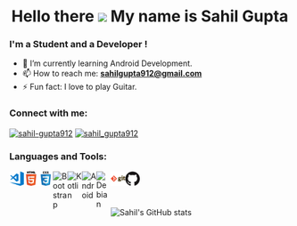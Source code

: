 <h1 align="center">Hello there <img src="https://raw.githubusercontent.com/MartinHeinz/MartinHeinz/master/wave.gif" width="30px">
 My name is Sahil Gupta</h1>  

### I'm a Student and a Developer !  

- 🌱 I’m currently learning Android Development.
- 📫 How to reach me: **sahilgupta912@gmail.com**
- ⚡ Fun fact: I love to play Guitar.
<!-- 
- 👯 I’m looking to collaborate on ...
- 🤔 I’m looking for help with ...
- 💬 Ask me about ...
- 📫 How to reach me: ...
- 😄 Pronouns: ...
- ⚡ Fun fact: ... 
-->

### Connect with me:

<a href="https://linkedin.com/in/sahil-gupta912/" target="blank"><img align="center" src="https://cdn.jsdelivr.net/npm/simple-icons@3.0.1/icons/linkedin.svg" alt="sahil-gupta912" height="30" width="40" /></a>
<a href="https://instagram.com/sahil_gupta912/" target="blank"><img align="center" src="https://cdn.jsdelivr.net/npm/simple-icons@3.0.1/icons/instagram.svg" alt="sahil_gupta912" height="30" width="40" /></a>

### Languages and Tools:

<img align="left" alt="Visual Studio Code" width="26px" src="https://raw.githubusercontent.com/github/explore/80688e429a7d4ef2fca1e82350fe8e3517d3494d/topics/visual-studio-code/visual-studio-code.png" />
<img align="left" alt="HTML5" width="26px" src="https://raw.githubusercontent.com/github/explore/80688e429a7d4ef2fca1e82350fe8e3517d3494d/topics/html/html.png" />
<img align="left" alt="CSS3" width="26px" src="https://raw.githubusercontent.com/github/explore/80688e429a7d4ef2fca1e82350fe8e3517d3494d/topics/css/css.png" />
<img align="left" alt="Bootstrap" width="26px" src="https://raw.githubusercontent.com/jmnote/z-icons/master/svg/bootstrap.svg" />
<img align="left" alt="Kotlin" width="26px" src="https://edent.github.io/SuperTinyIcons/images/svg/kotlin.svg" />
<img align="left" alt="Android" width="26px" src="https://edent.github.io/SuperTinyIcons/images/svg/android.svg" />
<img align="left" alt="Debian" width="26px" src="https://edent.github.io/SuperTinyIcons/images/svg/debian.svg" />
<img align="left" alt="Git" width="26px" src="https://raw.githubusercontent.com/github/explore/80688e429a7d4ef2fca1e82350fe8e3517d3494d/topics/git/git.png" />
<img align="left" alt="GitHub" width="26px" src="https://raw.githubusercontent.com/github/explore/78df643247d429f6cc873026c0622819ad797942/topics/github/github.png" /><br /><br /><br />

![Sahil's GitHub stats](https://github-readme-stats.vercel.app/api/?username=sahilgupta912&show_icons=true&title_color=fff&icon_color=79ff97&text_color=9f9f9f&bg_color=151515)
